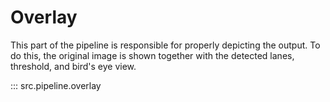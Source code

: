 # Overlay

This part of the pipeline is responsible for properly depicting the output. To do this, the original image is shown together with the detected lanes, threshold, and bird's eye view.

::: src.pipeline.overlay
